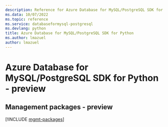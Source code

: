 ```yaml
---
description: Reference for Azure Database for MySQL/PostgreSQL SDK for Python
ms.data: 10/07/2022
ms.topic: reference
ms.service: databaseformysql-postgresql
ms.devlang: python
title: Azure Database for MySQL/PostgreSQL SDK for Python
ms.author: lmazuel
author: lmazuel
---
```

# Azure Database for MySQL/PostgreSQL SDK for Python - preview

## Management packages - preview
[!INCLUDE [mgmt-packages](database-for-mysql-postgresql-mgmt-index.md)]